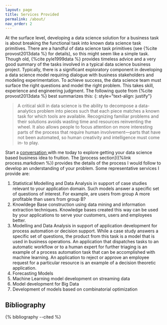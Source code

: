 ```yaml
---
layout: page
title: Services Provided
permalink: /about/
nav_order: 2
---
```

At the surface level, developing a data science solution for a business task is about breaking the functional task into known data science task primitives. There are a handful of data science task primitives (see {%cite provost2013data %} for details), so this might seem like a simple task. Though old, {%cite pyle1999data %} provides timeless advice and a very good summary of the tasks involved in a typical data science business project. Typically, there is a significant exploratory component in developing a data science model requiring dialogue with business stakeholders and modeling experimentation. To achieve success, the data science team must surface the right questions and model the right problem. This takes skill, experience and engineering judgment. The following quote from {%cite provost2013data %} best summarizes this:
{: style="text-align: justify"}

> A critical skill in data science is the ability to decompose a data- analytics problem into pieces such that each piece matches a known task for which tools are available. Recognizing familiar problems and their solutions avoids wasting time and resources reinventing the wheel. It also allows people to focus attention on more interesting parts of the process that require human involvement—parts that have not been automated, so human creativity and intelligence must come in‐ to play.

Start a <a href="https://calendly.com/rajiv-sambasivan/30min"> conversation </a> with me today to explore getting your data science based business idea to fruition. The [process section]({%link process.markdown %}) provides the details of the process I would follow to develop an understanding of your problem. Some representative services I provide are:

1. Statistical Modelling and Data Analysis in support of case studies relevant to your application domain. Such models answer a specific set of questions of interest. For example, are users from group A more profitable than users from group B?
2. Knowldege Base construction using data mining and information extraction techniques. Knowledge bases created this way can be used by your applications to serve your customers, users and employees better.
3. Modelling and Data Analysis in support of application development for process automation or decision support. While a case study answers a specific set of questions, the product from this task is a model that is used in business operations. An application that dispatches tasks to an automatic workflow or to a human expert for further triaging is an example of a process automation task that can be accomplished with machine learning. An application to reject or approve an employee request for a particular resource is an example of a decision theoretic application.
4. Forecasting Models
5. Machine Learning model development on streaming data
6. Model development for Big Data 
7. Development of models based on combinatorial optimization


## Bibliography
{% bibliography --cited %}
